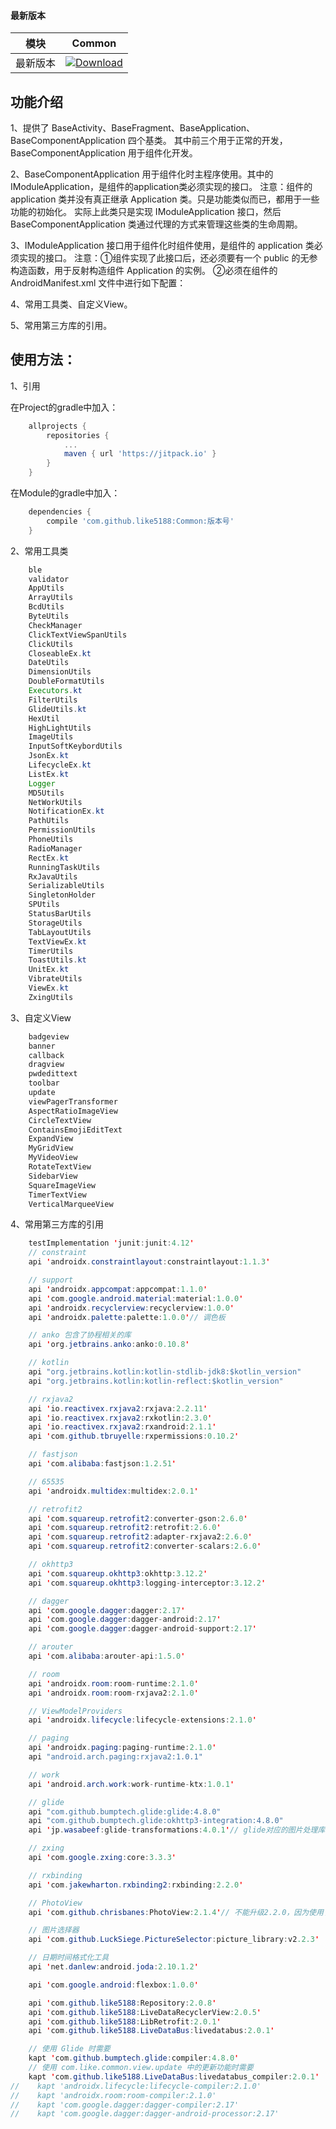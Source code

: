 #### 最新版本

模块|Common
---|---
最新版本|[![Download](https://jitpack.io/v/like5188/Common.svg)](https://jitpack.io/#like5188/Common)

## 功能介绍
1、提供了 BaseActivity、BaseFragment、BaseApplication、BaseComponentApplication 四个基类。
其中前三个用于正常的开发，BaseComponentApplication 用于组件化开发。

2、BaseComponentApplication 用于组件化时主程序使用。其中的 IModuleApplication，是组件的application类必须实现的接口。
注意：组件的 application 类并没有真正继承 Application 类。只是功能类似而已，都用于一些功能的初始化。
实际上此类只是实现 IModuleApplication 接口，然后 BaseComponentApplication 类通过代理的方式来管理这些类的生命周期。

3、IModuleApplication 接口用于组件化时组件使用，是组件的 application 类必须实现的接口。
注意：①组件实现了此接口后，还必须要有一个 public 的无参构造函数，用于反射构造组件 Application 的实例。
②必须在组件的 AndroidManifest.xml 文件中进行如下配置：<meta-data android:name="实现类的全限定类名" android:value="IModuleApplication" />

4、常用工具类、自定义View。

5、常用第三方库的引用。

## 使用方法：

1、引用

在Project的gradle中加入：
```groovy
    allprojects {
        repositories {
            ...
            maven { url 'https://jitpack.io' }
        }
    }
```
在Module的gradle中加入：
```groovy
    dependencies {
        compile 'com.github.like5188:Common:版本号'
    }
```

2、常用工具类
```java
    ble
    validator
    AppUtils
    ArrayUtils
    BcdUtils
    ByteUtils
    CheckManager
    ClickTextViewSpanUtils
    ClickUtils
    CloseableEx.kt
    DateUtils
    DimensionUtils
    DoubleFormatUtils
    Executors.kt
    FilterUtils
    GlideUtils.kt
    HexUtil
    HighLightUtils
    ImageUtils
    InputSoftKeybordUtils
    JsonEx.kt
    LifecycleEx.kt
    ListEx.kt
    Logger
    MD5Utils
    NetWorkUtils
    NotificationEx.kt
    PathUtils
    PermissionUtils
    PhoneUtils
    RadioManager
    RectEx.kt
    RunningTaskUtils
    RxJavaUtils
    SerializableUtils
    SingletonHolder
    SPUtils
    StatusBarUtils
    StorageUtils
    TabLayoutUtils
    TextViewEx.kt
    TimerUtils
    ToastUtils.kt
    UnitEx.kt
    VibrateUtils
    ViewEx.kt
    ZxingUtils
```

3、自定义View
```java
    badgeview
    banner
    callback
    dragview
    pwdedittext
    toolbar
    update
    viewPagerTransformer
    AspectRatioImageView
    CircleTextView
    ContainsEmojiEditText
    ExpandView
    MyGridView
    MyVideoView
    RotateTextView
    SidebarView
    SquareImageView
    TimerTextView
    VerticalMarqueeView
```

4、常用第三方库的引用
```java
    testImplementation 'junit:junit:4.12'
    // constraint
    api 'androidx.constraintlayout:constraintlayout:1.1.3'

    // support
    api 'androidx.appcompat:appcompat:1.1.0'
    api 'com.google.android.material:material:1.0.0'
    api 'androidx.recyclerview:recyclerview:1.0.0'
    api 'androidx.palette:palette:1.0.0'// 调色板

    // anko 包含了协程相关的库
    api 'org.jetbrains.anko:anko:0.10.8'

    // kotlin
    api "org.jetbrains.kotlin:kotlin-stdlib-jdk8:$kotlin_version"
    api "org.jetbrains.kotlin:kotlin-reflect:$kotlin_version"

    // rxjava2
    api 'io.reactivex.rxjava2:rxjava:2.2.11'
    api 'io.reactivex.rxjava2:rxkotlin:2.3.0'
    api 'io.reactivex.rxjava2:rxandroid:2.1.1'
    api 'com.github.tbruyelle:rxpermissions:0.10.2'

    // fastjson
    api 'com.alibaba:fastjson:1.2.51'

    // 65535
    api 'androidx.multidex:multidex:2.0.1'

    // retrofit2
    api 'com.squareup.retrofit2:converter-gson:2.6.0'
    api 'com.squareup.retrofit2:retrofit:2.6.0'
    api 'com.squareup.retrofit2:adapter-rxjava2:2.6.0'
    api 'com.squareup.retrofit2:converter-scalars:2.6.0'

    // okhttp3
    api 'com.squareup.okhttp3:okhttp:3.12.2'
    api 'com.squareup.okhttp3:logging-interceptor:3.12.2'

    // dagger
    api 'com.google.dagger:dagger:2.17'
    api 'com.google.dagger:dagger-android:2.17'
    api 'com.google.dagger:dagger-android-support:2.17'

    // arouter
    api 'com.alibaba:arouter-api:1.5.0'

    // room
    api 'androidx.room:room-runtime:2.1.0'
    api 'androidx.room:room-rxjava2:2.1.0'

    // ViewModelProviders
    api 'androidx.lifecycle:lifecycle-extensions:2.1.0'

    // paging
    api 'androidx.paging:paging-runtime:2.1.0'
    api "android.arch.paging:rxjava2:1.0.1"

    // work
    api 'android.arch.work:work-runtime-ktx:1.0.1'

    // glide
    api "com.github.bumptech.glide:glide:4.8.0"
    api "com.github.bumptech.glide:okhttp3-integration:4.8.0"
    api 'jp.wasabeef:glide-transformations:4.0.1'// glide对应的图片处理库，可以转换图片为圆形、圆角矩形、高斯模糊等等效果

    // zxing
    api 'com.google.zxing:core:3.3.3'

    // rxbinding
    api 'com.jakewharton.rxbinding2:rxbinding:2.2.0'

    // PhotoView
    api 'com.github.chrisbanes:PhotoView:2.1.4'// 不能升级2.2.0，因为使用了AndroidX库，不能和support库共存。

    // 图片选择器
    api 'com.github.LuckSiege.PictureSelector:picture_library:v2.2.3'

    // 日期时间格式化工具
    api 'net.danlew:android.joda:2.10.1.2'

    api 'com.google.android:flexbox:1.0.0'

    api 'com.github.like5188:Repository:2.0.8'
    api 'com.github.like5188:LiveDataRecyclerView:2.0.5'
    api 'com.github.like5188:LibRetrofit:2.0.1'
    api 'com.github.like5188.LiveDataBus:livedatabus:2.0.1'

    // 使用 Glide 时需要
    kapt 'com.github.bumptech.glide:compiler:4.8.0'
    // 使用 com.like.common.view.update 中的更新功能时需要
    kapt 'com.github.like5188.LiveDataBus:livedatabus_compiler:2.0.1'
//    kapt 'androidx.lifecycle:lifecycle-compiler:2.1.0'
//    kapt 'androidx.room:room-compiler:2.1.0'
//    kapt 'com.google.dagger:dagger-compiler:2.17'
//    kapt 'com.google.dagger:dagger-android-processor:2.17'
```